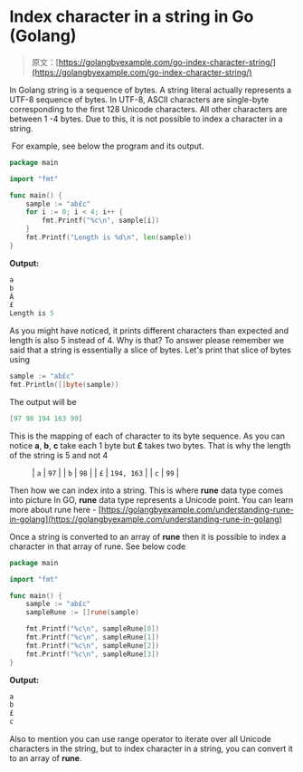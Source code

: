 # Index character in a string in Go (Golang)

> 原文：[https://golangbyexample.com/go-index-character-string/](https://golangbyexample.com/go-index-character-string/)

In Golang string is a sequence of bytes. A string literal actually represents a UTF-8 sequence of bytes. In UTF-8, ASCII characters are single-byte corresponding to the first 128 Unicode characters. All other characters are between 1 -4 bytes. Due to this, it is not possible to index a character in a string.

 For example, see below the program and its output.

```go
package main

import "fmt"

func main() {
    sample := "ab£c"
    for i := 0; i < 4; i++ {
        fmt.Printf("%c\n", sample[i])
    }
    fmt.Printf("Length is %d\n", len(sample))
}
```

**Output:**

```go
a
b
Â
£
Length is 5
```

As you might have noticed, it prints different characters than expected and length is also 5 instead of 4\. Why is that? To answer please remember we said that a string is essentially a slice of bytes. Let's print that slice of bytes using

```go
sample := "ab£c"
fmt.Println([]byte(sample))
```

The output will be

```go
[97 98 194 163 99]
```

This is the mapping of each of character to its byte sequence. As you can notice **a**, **b**, **c** take each 1 byte but **£** takes two bytes. That is why the length of the string is 5 and not 4

<figure class="wp-block-table">

| `a` | `97` |
| `b` | `98` |
| `£` | `194, 163` |
| `c` | `99` |

</figure>

Then how we can index into a string. This is where **rune** data type comes into picture In GO, **rune** data type represents a Unicode point. You can learn more about rune here - [https://golangbyexample.com/understanding-rune-in-golang](https://golangbyexample.com/understanding-rune-in-golang)

Once a string is converted to an array of **rune** then it is possible to index a character in that array of rune. See below code

```go
package main

import "fmt"

func main() {
    sample := "ab£c"
    sampleRune := []rune(sample)

    fmt.Printf("%c\n", sampleRune[0])
    fmt.Printf("%c\n", sampleRune[1])
    fmt.Printf("%c\n", sampleRune[2])
    fmt.Printf("%c\n", sampleRune[3])
}
```

**Output:**

```go
a
b
£
c
```

Also to mention you can use range operator to iterate over all Unicode characters in the string, but to index character in a string, you can convert it to an array of **rune**.